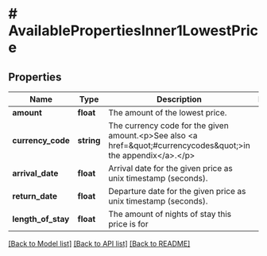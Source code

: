 # # AvailablePropertiesInner1LowestPrice

## Properties

Name | Type | Description | Notes
------------ | ------------- | ------------- | -------------
**amount** | **float** | The amount of the lowest price. |
**currency_code** | **string** | The currency code for the given amount.&lt;p&gt;See also &lt;a href&#x3D;\&quot;#currencycodes\&quot;&gt;in the appendix&lt;/a&gt;.&lt;/p&gt; |
**arrival_date** | **float** | Arrival date for the given price as unix timestamp (seconds). |
**return_date** | **float** | Departure date for the given price as unix timestamp (seconds). |
**length_of_stay** | **float** | The amount of nights of stay this price is for |

[[Back to Model list]](../../README.md#models) [[Back to API list]](../../README.md#endpoints) [[Back to README]](../../README.md)
